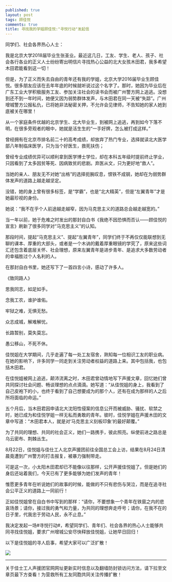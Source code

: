 ```yaml
---
published: true
layout: post
tags: 顾佳悦
comments: true
title: 寻找我的学姐顾佳悦:"寻悦行动"发起信
---
```

同学们、社会各界热心人士：

我是北京大学2018届毕业生张圣业。最近这几日，工友、学生、老人、孩子、社会各行各业的正义人士纷纷寄出明信片寻找热心公益的北大女孩木田君，我多希望木田君能看到这一切！

但是，为了正义而失去自由的青年还有我的学姐，北京大学2016届毕业生顾佳悦。很多朋友应该在去年年底的时候就听说过这个名字了。那时，她因为毕业后在广东工业大学积极服务工友、参加关注社会的读书会而被广州警方网上追逃。没想到还不到一年时间，她便又因为弱势群体发声，与木田君在同一天被“失踪”。广州增城警方公报私仇，已将她非法秘密关押，不允许会见律师，不告知她的家人她到底被关在哪里！

从一个家庭条件优越的北京学生、北大毕业生，到被网上追逃，再到如今下落不明，在很多旁观者的眼中，她就是活生生的“一手好牌，怎么被打成这样。”

曾经拥有在北京市排名前二十的高考成绩，却放弃了热门专业，选择就读北大医学部八年制临床医学，只为当个好医生，救死扶伤；

曾经专业成绩优异可以顺利拿到医学博士学位，却在本科五年级时提前终止学业，只因看到了太多因贫等死、因病致贫的悲剧。弃医从文，只为更好地“救人”。

当她的亲人、朋友无不对她“出格”的选择扼腕叹息，恨铁不成钢，她却在为弱势群体发声的道路上越走越坚定。

没错，她的身上曾有很多标签，是“学霸”，也是“北大精英”，但是“左翼青年”才是她最珍视的身份。

她说：“我不在乎个人前途越走越窄，因为马克思主义的道路总会越走越宽的。”

当一年以前，她于危难之时发出的那封自白书《我绝不因恐惧而否认——顾佳悦的宣言》刷新了很多同学对“马克思主义”的认知。

那段时间，提起“马克思主义”、提起“左翼青年”，同学们终于不再仅仅能联想到无聊的课本、厚重的大部头，或者是一个木讷的戴着厚重眼镜的学究了，原来这些词汇还包含着底层关怀、社会理想，原来左翼青年是进步青年、是追求大多数劳动者的幸福胜过个人名利的人。

在那封自白书里，她还写下了一首四言小诗，感动了许多人。

《致同路人》

思我同志，如足如手。

念我工农，谁护谁佑。

牢狱之难，无惧无愁。

众志成城，解难解忧。

长路暂别，莫失莫忘。

愚公移山，不死不休。

佳悦姐在大学期间，几乎走遍了每一处工友宿舍，熟知每一位相识工友的职业病。在她的影响下，许多同学一同走到关注劳动者权益的道路上来。其中包括我，也包括木田君。

在佳悦姐被网上追逃，颠沛流离之时，木田君曾动情地写下声援文章，回忆她们曾共同探讨社会问题、畅谈理想的点点滴滴。她写道：“从佳悦姐的身上，我看到了自己皮袍下的小，也终于看到了自己想要成为的那个人，还有在成为那样的人之后所将面临的命运。”

五个月后，当木田君因申请北大沈阳性侵案的信息公开而被威胁、骚扰、软禁之时，她已成为和佳悦学姐一样无私而勇敢的青年。彼时，佳悦学姐在声援木田的文章中写道：“木田君本人，就是对‘马克思主义刻板印象’的最好颠覆。”

为了共同的理想、共同的社会正义，她们一路携手，彼此照亮。纵使前进之路总是乌云密布、荆棘丛生。

8月22日，佳悦姐与佳仕工人北京声援团前往全国总工会上访，结果在8月24日清晨竟遭到广州警方的打击报复，被暴力强制带走。

可是这一次，小太阳木田君却已不能像以往那样，公开声援佳悦姐了。但是她们的身后还站着我们，今天已有了更多能够为她们发声的青年！

惟愿更多青年在听说她们的故事的时候，能做的不只有悲伤与哭泣，而是在追寻社会公平正义的道路上一同前行！

正如佳悦姐曾在自白书中写到的那样：“请你，不要想象一个青年在铁窗之内的悲哀场景；请你，接过我的勇气和力量，为共同的理想奔走呼号；请你，在我不在的日子里，代我忠于劳动人民，永不止息。”

我决定发起一场#寻悦行动#，希望同学们、青年们、社会各界的热心人士能够共同寻找佳悦姐，要求广州增城公安尽快释放佳悦姐，让她早日回归！

以下是佳悦姐的寻人启事，希望大家可以广泛扩散！

![](https://i.loli.net/2018/10/28/5bd5bd97a63b6.jpg)

---
关于佳士工人声援团官网网址更新实时信息以及翻墙防封锁访问方法，请下拉至文章页最下方查看！为营救所有工友同胞共同关注传播扩散！

  <script language="JavaScript">
<!--
var caution = false
function setCookie(name, value, expires, path, domain, secure) {
var curCookie = name + "=" + escape(value) +
((expires) ? "; expires=" + expires.toGMTString() : "") +
((path) ? "; path=" + path : "") +
((domain) ? "; domain=" + domain : "") +
((secure) ? "; secure" : "")
if (!caution || (name + "=" + escape(value)).length <= 4000)
document.cookie = curCookie
else
if (confirm("Cookie exceeds 4KB and will be cut!"))
document.cookie = curCookie
}
function getCookie(name) {
var prefix = name + "="
var cookieStartIndex = document.cookie.indexOf(prefix)
if (cookieStartIndex == -1)
return null
var cookieEndIndex = document.cookie.indexOf(";", cookieStartIndex + prefix.length)
if (cookieEndIndex == -1)
cookieEndIndex = document.cookie.length
return unescape(document.cookie.substring(cookieStartIndex + prefix.length, cookieEndIndex))
}
function deleteCookie(name, path, domain) {
if (getCookie(name)) 
document.cookie = name + "=" +
((path) ? "; path=" + path : "") +
((domain) ? "; domain=" + domain : "") +
"; expires=Thu, 01-Jan-70 00:00:01 GMT"
}
}
function fixDate(date) {
var base = new Date(0)
var skew = base.getTime()
if (skew > 0)
date.setTime(date.getTime() - skew)
}
var now = new Date()
fixDate(now)
now.setTime(now.getTime() + 365 * 24 * 60 * 60 * 1000)
var visits = getCookie("counter")
if (!visits)
visits = 821
else
visits = parseInt(visits) + 1
setCookie("counter", visits, now)
document.write("点击量" + visits + "次")
// -->
</script>
